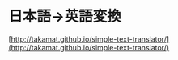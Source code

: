 # 日本語→英語変換

[http://takamat.github.io/simple-text-translator/](http://takamat.github.io/simple-text-translator/)
